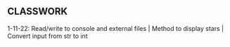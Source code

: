 ## CLASSWORK
1-11-22: Read/write to console and external files | Method to display stars | Convert input from str to int
